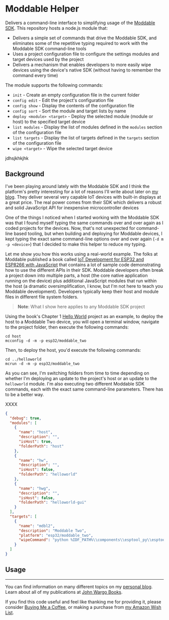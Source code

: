 # Moddable Helper

Delivers a command-line interface to simplifying usage of the [Moddable SDK](https://github.com/Moddable-OpenSource/moddable). This repository hosts a node.js module that:

* Delivers a simple set of commands that drive the Moddable SDK, and eliminates some of the repetitive typing required to work with the Moddable SDK command-line tools
* Uses a project configuration file to configure the settings modules and target devices used by the project
* Delivers a mechanism that enables developers to more easily wipe devices using the device's native SDK (without having to remember the command every time)

The module supports the following commands:

* `init` - Create an empty configuration file in the current folder
* `config edit` - Edit the project's configuration file
* `config show` - Display the contents of the configuration file
* `config sort` - Sort the module and target lists by name
* `deploy <module> <target>` - Deploy the selected module (module or host) to the specified target device
* `list modules` - Display the list of modules defined in the `modules` section of the configuration file
* `list targets` - Display the list of targets defined in the `targets` section of the configuration file
* `wipe <target>` - Wipe the selected target device

jdhsjkhkjhk

## Background

I've been playing around lately with the Moddable SDK and I think the platform's pretty interesting for a lot of reasons I'll write about later on [my blog](https://johnwargo.com). They deliver several very capable IoT devices with built-in displays at a great price. The real power comes from their SDK which delivers a robust and solid JavaScript API for inexpensive microcontroller devices

One of the things I noticed when I started working with the Moddable SDK was that I found myself typing the same commands over and over again as I coded projects for the devices. Now, that's not unexpected for command-line based tooling, but when building and deploying for Moddable devices, I kept typing the exact same command-line options over and over again (`-d m -p <device>`) that I decided to make this helper to reduce my typing.

Let me show you how this works using a real-world example. The folks at Moddable published a book called [IoT Development for ESP32 and ESP8266 with JavaScript](https://github.com/Moddable-OpenSource/iot-product-dev-book) that contains a lot of sample code demonstrating how to use the different APIs in their SDK. Moddable developers often break a project down into multiple parts, a host (the core native application running on the device) plus additional JavaScript modules that run within the host (a dramatic oversimplification, I know, but I'm not here to teach you Moddable development). Developers typically keep their host and module files in different file system folders.

> **Note**: What I show here applies to any Moddable SDK project

Using the book's Chapter 1 [Hello World](https://github.com/Moddable-OpenSource/iot-product-dev-book/tree/master/ch1-gettingstarted) project as an example, to deploy the host to a Moddable Two device, you will open a terminal window, navigate to the project folder, then execute the following commands:

```shell
cd host
mcconfig -d -m -p esp32/moddable_two
```

Then, to deploy the host, you'd execute the following commands:

```shell
cd ../helloworld
mcrun -d -m -p esp32/moddable_two
```

As you can see, I'm switching folders from time to time depending on whether I'm deploying an update to the project's host or an update to the `helloworld` module. I'm also executing two different Moddable SDK commands, each with the exact same command-line parameters. There has to be a better way. 





XXXX



```json
{
  "debug": true,
  "modules": [
    {
      "name": "host",
      "description": "",
      "isHost": true,
      "folderPath": "host"
    },
    {
      "name": "hw",
      "description": "",
      "isHost": false,
      "folderPath": "helloworld"
    },
    {
      "name": "hwg",
      "description": "",
      "isHost": false,
      "folderPath": "helloworld-gui"
    }
  ],
  "targets": [
    {
      "name": "mdbl2",
      "description": "Moddable Two",
      "platform": "esp32/moddable_two",
      "wipeCommand": "python %IDF_PATH%\\components\\esptool_py\\esptool\\esptool.py erase_flash"
    }
  ]
}
```

## Usage



***

You can find information on many different topics on my [personal blog](http://www.johnwargo.com). Learn about all of my publications at [John Wargo Books](http://www.johnwargobooks.com).

If you find this code useful and feel like thanking me for providing it, please consider <a href="https://www.buymeacoffee.com/johnwargo" target="_blank">Buying Me a Coffee</a>, or making a purchase from [my Amazon Wish List](https://amzn.com/w/1WI6AAUKPT5P9).
